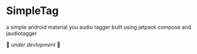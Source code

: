 # SimpleTag
a simple android material you audio tagger built using jetpack compose and jaudiotagger

🚧 *under devlopment* 🚧
